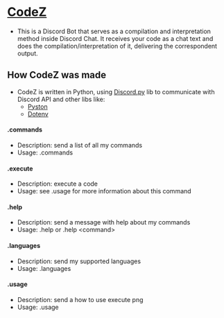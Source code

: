 # [CodeZ](http://gg.gg/codez-bot)

- This is a Discord Bot that serves as a compilation and interpretation method inside Discord Chat. It receives your code as a chat text and does the compilation/interpretation of it, delivering the correspondent output.

## How CodeZ was made

- CodeZ is written in Python, using [Discord.py](https://discordpy.readthedocs.io/en/stable/) lib to communicate with Discord API and other libs like:
    - [Pyston](https://github.com/ffaanngg/pyston)
    - [Dotenv](https://pypi.org/project/python-dotenv/)

#### .commands
- Description: send a list of all my commands
- Usage: .commands

#### .execute
- Description: execute a code
- Usage: see .usage for more information about this command

#### .help
- Description: send a message with help about my commands
- Usage: .help or .help <command\>

#### .languages
- Description: send my supported languages
- Usage: .languages

#### .usage
- Description: send a how to use execute png
- Usage: .usage